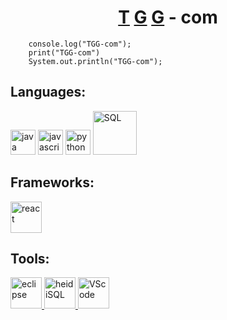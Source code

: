 <h1 align="center"><a href="https://github.com/QuocDungTran380">T</a> <a href="https://github.com/guettafa">G</a> <a href="https://github.com/AchrafGroiez">G</a> - com</h1>

        console.log("TGG-com");
        print("TGG-com")
        System.out.println("TGG-com");
    


## Languages:
<p align="left"> <a href="#"><img src="/profile/picture/java.svg" alt="java" width="40" height="40"/></a> <a href="#"><img src="/profile/picture/js.svg" alt="javascript" width="40" height="40"/></a> <a href="#"><img src="/profile/picture/python.svg" alt="python" width="40" height="40"/></a> <a href="#"> <img width="70px" src="/profile/picture/SQL.png" alt="SQL"/> </a> </p>

## Frameworks:
<p align="left"> <a href="#"> <img width="50px" src="/profile/picture/react.png" alt="react" /> </a> </p>

## Tools:
<p align="left"> <a href="#"> <img width="50x" src="/profile/picture/eclipse.png" alt="eclipse" /> </a> <a href="#"> <img width="50px" src="/profile/picture/heidi.png" alt="heidiSQL" /> </a> <a href="#"> <img width="50px" src="/profile/picture/vscode.png" alt="VScode" /> </a>  </p>



